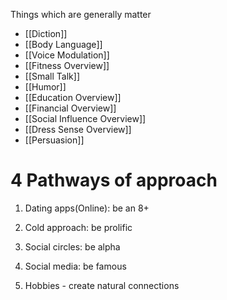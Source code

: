 Things which are generally matter
- [[Diction]]
- [[Body Language]]
- [[Voice Modulation]]
- [[Fitness Overview]]
- [[Small Talk]]
- [[Humor]]
- [[Education Overview]]
- [[Financial Overview]]
- [[Social Influence Overview]]
- [[Dress Sense Overview]]
- [[Persuasion]]


# 4 Pathways of approach

1. Dating apps(Online): be an 8+
    
2. Cold approach: be prolific
    
3. Social circles: be alpha
    
4. Social media: be famous
    
5. Hobbies - create natural connections
